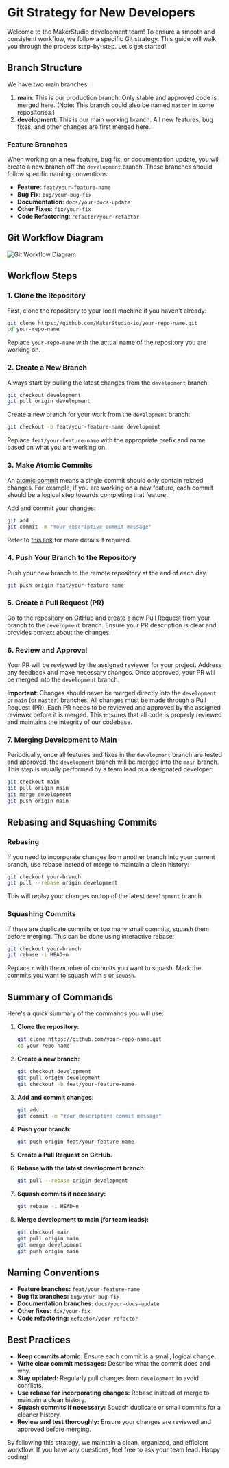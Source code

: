 # Git Strategy for New Developers

Welcome to the MakerStudio development team! To ensure a smooth and consistent workflow, we follow a specific Git strategy. This guide will walk you through the process step-by-step. Let's get started!

## Branch Structure

We have two main branches:

1. **main**: This is our production branch. Only stable and approved code is merged here. (Note: This branch could also be named `master` in some repositories.)
2. **development**: This is our main working branch. All new features, bug fixes, and other changes are first merged here.

### Feature Branches

When working on a new feature, bug fix, or documentation update, you will create a new branch off the `development` branch. These branches should follow specific naming conventions:

- **Feature**: `feat/your-feature-name`
- **Bug Fix**: `bug/your-bug-fix`
- **Documentation**: `docs/your-docs-update`
- **Other Fixes**: `fix/your-fix`
- **Code Refactoring**: `refactor/your-refactor`

## Git Workflow Diagram

![Git Workflow Diagram](/assets/git-workflow.png)

## Workflow Steps

### 1. Clone the Repository

First, clone the repository to your local machine if you haven't already:

```bash
git clone https://github.com/MakerStudio-io/your-repo-name.git
cd your-repo-name
```

Replace `your-repo-name` with the actual name of the repository you are working on.

### 2. Create a New Branch

Always start by pulling the latest changes from the `development` branch:

```bash
git checkout development
git pull origin development
```

Create a new branch for your work from the `development` branch:

```bash
git checkout -b feat/your-feature-name development
```

Replace `feat/your-feature-name` with the appropriate prefix and name based on what you are working on.

### 3. Make Atomic Commits

An [atomic commit](https://www.aleksandrhovhannisyan.com/blog/atomic-git-commits/) means a single commit should only contain related changes. For example, if you are working on a new feature, each commit should be a logical step towards completing that feature.

Add and commit your changes:

```bash
git add .
git commit -m "Your descriptive commit message"
```

Refer to [this link](https://www.aleksandrhovhannisyan.com/blog/atomic-git-commits/) for more details if required.

### 4. Push Your Branch to the Repository

Push your new branch to the remote repository at the end of each day.

```bash
git push origin feat/your-feature-name
```

### 5. Create a Pull Request (PR)

Go to the repository on GitHub and create a new Pull Request from your branch to the `development` branch. Ensure your PR description is clear and provides context about the changes.

### 6. Review and Approval

Your PR will be reviewed by the assigned reviewer for your project. Address any feedback and make necessary changes. Once approved, your PR will be merged into the `development` branch.

**Important**: Changes should never be merged directly into the `development` or `main` (or `master`) branches. All changes must be made through a Pull Request (PR). Each PR needs to be reviewed and approved by the assigned reviewer before it is merged. This ensures that all code is properly reviewed and maintains the integrity of our codebase.

### 7. Merging Development to Main

Periodically, once all features and fixes in the `development` branch are tested and approved, the `development` branch will be merged into the `main` branch. This step is usually performed by a team lead or a designated developer:

```bash
git checkout main
git pull origin main
git merge development
git push origin main
```

## Rebasing and Squashing Commits

### Rebasing

If you need to incorporate changes from another branch into your current branch, use rebase instead of merge to maintain a clean history:

```bash
git checkout your-branch
git pull --rebase origin development
```

This will replay your changes on top of the latest `development` branch.

### Squashing Commits

If there are duplicate commits or too many small commits, squash them before merging. This can be done using interactive rebase:

```bash
git checkout your-branch
git rebase -i HEAD~n
```

Replace `n` with the number of commits you want to squash. Mark the commits you want to squash with `s` or `squash`.

## Summary of Commands

Here's a quick summary of the commands you will use:

1. **Clone the repository:**

   ```bash
   git clone https://github.com/your-repo-name.git
   cd your-repo-name
   ```

2. **Create a new branch:**

   ```bash
   git checkout development
   git pull origin development
   git checkout -b feat/your-feature-name
   ```

3. **Add and commit changes:**

   ```bash
   git add .
   git commit -m "Your descriptive commit message"
   ```

4. **Push your branch:**

   ```bash
   git push origin feat/your-feature-name
   ```

5. **Create a Pull Request on GitHub.**

6. **Rebase with the latest development branch:**

   ```bash
   git pull --rebase origin development
   ```

7. **Squash commits if necessary:**

   ```bash
   git rebase -i HEAD~n
   ```

8. **Merge development to main (for team leads):**

   ```bash
   git checkout main
   git pull origin main
   git merge development
   git push origin main
   ```

## Naming Conventions

- **Feature branches:** `feat/your-feature-name`
- **Bug fix branches:** `bug/your-bug-fix`
- **Documentation branches:** `docs/your-docs-update`
- **Other fixes:** `fix/your-fix`
- **Code refactoring:** `refactor/your-refactor`

## Best Practices

- **Keep commits atomic:** Ensure each commit is a small, logical change.
- **Write clear commit messages:** Describe what the commit does and why.
- **Stay updated:** Regularly pull changes from `development` to avoid conflicts.
- **Use rebase for incorporating changes:** Rebase instead of merge to maintain a clean history.
- **Squash commits if necessary:** Squash duplicate or small commits for a cleaner history.
- **Review and test thoroughly:** Ensure your changes are reviewed and approved before merging.

By following this strategy, we maintain a clean, organized, and efficient workflow. If you have any questions, feel free to ask your team lead. Happy coding!
